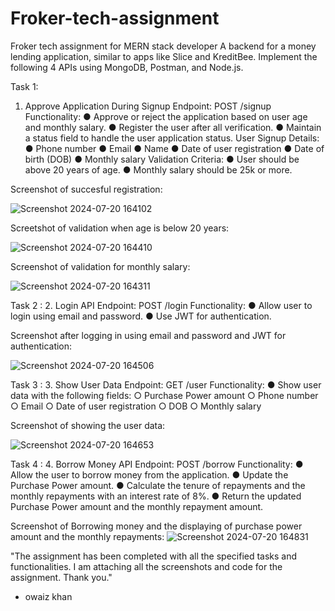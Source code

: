 # Froker-tech-assignment
Froker tech assignment for MERN stack developer
A backend for a money lending application, similar to apps like Slice and KreditBee.
Implement the following 4 APIs using MongoDB, Postman, and Node.js.

Task 1:
1. Approve Application During Signup
Endpoint: POST /signup
Functionality:
● Approve or reject the application based on user age and monthly salary.
● Register the user after all verification.
● Maintain a status field to handle the user application status.
User Signup Details:
● Phone number
● Email
● Name
● Date of user registration
● Date of birth (DOB)
● Monthly salary
Validation Criteria:
● User should be above 20 years of age.
● Monthly salary should be 25k or more.

Screenshot of succesful registration:

![Screenshot 2024-07-20 164102](https://github.com/user-attachments/assets/adbfe2a1-8e6e-46a8-82c9-a9115b72e4c1)

Screetshot of validation when age is below 20 years:

![Screenshot 2024-07-20 164410](https://github.com/user-attachments/assets/6db8d22e-fb4c-4e7a-bed8-a81d6ce9ce4d)

Screenshot of validation for monthly salary:

![Screenshot 2024-07-20 164311](https://github.com/user-attachments/assets/5ee16ab9-a4b3-4ae5-b01d-cd40d3f00fed)

Task 2 :
2. Login API
Endpoint: POST /login
Functionality:
● Allow user to login using email and password.
● Use JWT for authentication.

Screenshot after logging in using email and password and JWT for authentication:

![Screenshot 2024-07-20 164506](https://github.com/user-attachments/assets/ec581b9c-1a72-423f-8aad-8166081a3548)

Task 3 :
3. Show User Data
Endpoint: GET /user
Functionality:
● Show user data with the following fields:
○ Purchase Power amount
○ Phone number
○ Email
○ Date of user registration
○ DOB
○ Monthly salary

Screenshot of showing the user data:

![Screenshot 2024-07-20 164653](https://github.com/user-attachments/assets/46e019ad-6213-4646-ba8f-c9b0f644f657)

Task 4 :
4. Borrow Money API
Endpoint: POST /borrow
Functionality:
● Allow the user to borrow money from the application.
● Update the Purchase Power amount.
● Calculate the tenure of repayments and the monthly repayments with an interest rate of 8%.
● Return the updated Purchase Power amount and the monthly repayment amount.

Screenshot of Borrowing money and the displaying of purchase power amount and the monthly repayments:
![Screenshot 2024-07-20 164831](https://github.com/user-attachments/assets/3f0ddd79-6762-4c79-9b86-18dc59577cc5)

"The assignment has been completed with all the specified tasks and functionalities. I am attaching all the screenshots and code for the assignment. Thank you."
- owaiz khan


